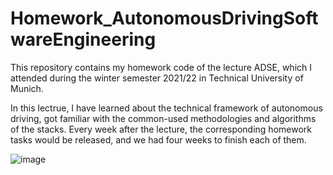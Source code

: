 # Homework_AutonomousDrivingSoftwareEngineering
This repository contains my homework code of the lecture ADSE, which I attended during the winter semester 2021/22 in Technical University of Munich.

In this lectrue, I have learned about the technical framework of autonomous driving, got familiar with the common-used methodologies and algorithms of the stacks.
Every week after the lecture, the corresponding homework tasks would be released, and we had four weeks to finish each of them.

![image](https://user-images.githubusercontent.com/83095045/159155710-358f6139-f5ec-4160-8129-f2246f73bb70.png)
